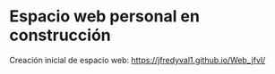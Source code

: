 # Espacio web personal en construcción
Creación inicial de espacio web: https://jfredyval1.github.io/Web_jfvl/
